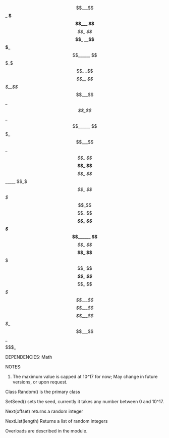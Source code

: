 $$___$$_ __$$$___ $$___$$_ $$___$$_ __$$$___ $$______
$$$_$$$_ _$$_$$__ $$$__$$_ $$___$$_ _$$_$$__ $$______
$$$$$$$_ $$___$$_ $$$$_$$_ $$___$$_ $$___$$_ $$______
$$_$_$$_ $$$$$$$_ $$_$$$$_ $$___$$_ $$$$$$$_ $$______
$$___$$_ $$___$$_ $$__$$$_ $$___$$_ $$___$$_ $$____$_
$$___$$_ $$___$$_ $$___$$_ _$$$$$__ $$___$$_ $$$$$$$_

DEPENDENCIES: Math
  
NOTES:
  1. The maximum value is capped at 10^17 for now; May change in future versions, or upon request.

Class Random() is the primary class

SetSeed() sets the seed, currently it takes any number between 0 and 10^17.

Next(offset) returns a random integer

NextList(length) Returns a list of random integers

Overloads are described in the module.
